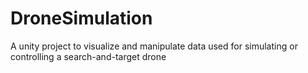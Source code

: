 # DroneSimulation
A unity project to visualize and manipulate data used for simulating or controlling a search-and-target drone
